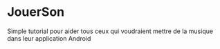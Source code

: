 JouerSon
========
Simple tutorial pour aider tous ceux qui voudraient mettre de la musique dans leur application Android
